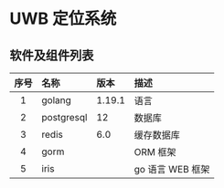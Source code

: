 # UWB 定位系统
## 软件及组件列表

|序号|名称|版本|描述|
|:----:|:----|:----|:---|
|1|golang|1.19.1|语言|
|2|postgresql|12|数据库|
|3|redis|6.0|缓存数据库|
|4|gorm||ORM 框架|
|5|iris||go 语言 WEB 框架|

